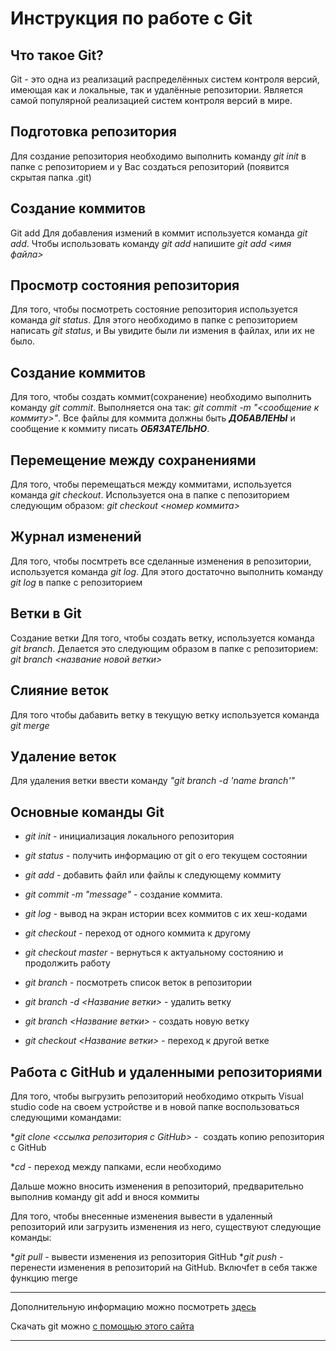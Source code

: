  # Инструкция по работе с Git

 ## Что такое Git?
Git - это одна из реализаций распределённых систем контроля версий, имеющая как и локальные, так и удалённые репозитории. Является самой популярной реализацией систем контроля версий в мире.

 ## Подготовка репозитория
Для создание репозитория необходимо выполнить команду *git init* в папке с репозиторием и у Вас создаться репозиторий (появится скрытая папка .git)

## Создание коммитов
Git add
Для добавления измений в коммит используется команда *git add*. Чтобы использовать команду *git add* напишите *git add <имя файла>*

## Просмотр состояния репозитория
Для того, чтобы посмотреть состояние репозитория используется команда *git status*. Для этого необходимо в папке с репозиторием написать *git status*, и Вы увидите были ли измения в файлах, или их не было.

## Создание коммитов
Для того, чтобы создать коммит(сохранение) необходимо выполнить команду *git commit*. Выполняется она так: *git commit -m "<сообщение к коммиту>"*. Все файлы для коммита должны быть ***ДОБАВЛЕНЫ*** и сообщение к коммиту писать ***ОБЯЗАТЕЛЬНО***.

## Перемещение между сохранениями
Для того, чтобы перемещаться между коммитами, используется команда *git checkout*. Используется она в папке с пепозиторием следующим образом: *git checkout <номер коммита>*

## Журнал изменений
Для того, чтобы посмтреть все сделанные изменения в репозитории, используется команда *git log*. Для этого достаточно выполнить команду *git log* в папке с репозиторием

## Ветки в Git
Создание ветки
Для того, чтобы создать ветку, используется команда *git branch*. Делается это следующим образом в папке с репозиторием: *git branch <название новой ветки>*

## Слияние веток
Для того чтобы дабавить ветку в текущую ветку используется команда *git merge*

## Удаление веток
Для удаления ветки ввести команду *"git branch -d 'name branch'"*

## **Основные команды Git**

* *git init* - инициализация локального репозитория

* *git status* - получить информацию от git о его текущем состоянии

* *git add* - добавить файл или файлы к следующему коммиту 

* *git commit -m "message"* - создание коммита.

* *git log* - вывод на экран истории всех коммитов с их хеш-кодами

* *git checkout* - переход от одного коммита к другому

* *git checkout master* - вернуться к актуальному состоянию и продолжить работу

* *git branch* - посмотреть список веток в репозитории

* *git branch -d <Название ветки>* - удалить ветку

* *git branch <Название ветки>* - создать новую ветку

* *git checkout <Название ветки>* - переход к другой ветке

## Работа с GitHub и удаленными репозиториями

Для того, чтобы выгрузить репозиторий необходимо открыть Visual studio code на своем устройстве и в новой папке воспользоваться следующими командами: 

**git clone <ссылка репозитория с GitHub>* -  создать копию репозитория с GitHub

**cd <folder name>* - переход между папками, если необходимо
 
Дальше можно вносить изменения в репозиторий, предварительно выполнив команду git add и внося коммиты

Для того, чтобы внесенные изменения вывести в удаленный репозиторий или загрузить изменения из него, существуют следующие команды: 

**git pull* - вывести изменения из репозитория GitHub
**git push* - перенести изменения в репозиторий на GitHub. Включfет в себя также функцию merge
___
Дополнительную информацию можно посмотреть [здесь](https://habr.com/ru/articles/541258/)

Скачать git можно [с помощью этого сайта](https://git-scm.com)
___
